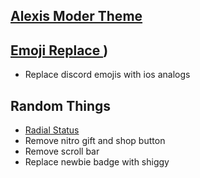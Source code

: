 ## [Alexis Moder Theme](https://discord.gg/UCjfmS9mN5)
## [Emoji Replace ](https://github.com/mwittrien/BetterDiscordAddons/tree/master/Themes/EmojiReplace))
- Replace discord emojis with ios analogs
## Random Things
- [Radial Status](https://github.com/DiscordStyles/RadialStatus)
- Remove nitro gift and shop button
- Remove scroll bar
- Replace newbie badge with shiggy
